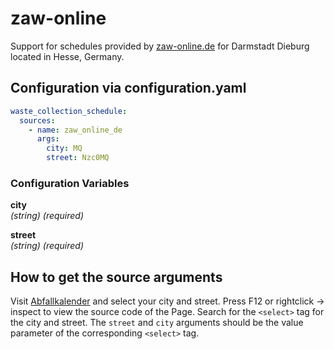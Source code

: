 # zaw-online

Support for schedules provided by [zaw-online.de](https://zaw-online.de/) for Darmstadt Dieburg located in Hesse, Germany.

## Configuration via configuration.yaml

```yaml
waste_collection_schedule:
  sources:
    - name: zaw_online_de
      args:
        city: MQ
        street: Nzc0MQ
```

### Configuration Variables

**city**  
*(string) (required)*

**street**  
*(string) (required)*

## How to get the source arguments

Visit [Abfallkalender](https://www.zaw-online.de/service/abfallkalender`) and select your city and street. Press F12 or rightclick -> inspect to view the source code of the Page. Search for the `<select>` tag for the city and street. The `street` and `city` arguments should be the value parameter of the corresponding `<select>` tag.
